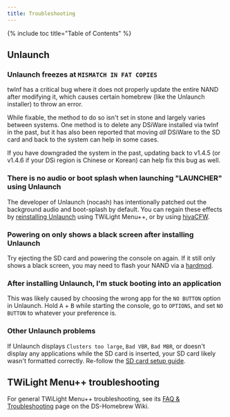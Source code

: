 ```yaml
---
title: Troubleshooting
---
```


{% include toc title="Table of Contents" %}

## Unlaunch
### Unlaunch freezes at `MISMATCH IN FAT COPIES`

twlnf has a critical bug where it does not properly update the entire NAND after modifying it, which causes certain homebrew (like the Unlaunch installer) to throw an error.

While fixable, the method to do so isn't set in stone and largely varies between systems. One method is to delete any DSiWare installed via twlnf in the past, but it has also been reported that moving *all* DSiWare to the SD card and back to the system can help in some cases.

If you have downgraded the system in the past, updating back to v1.4.5 (or v1.4.6 if your DSi region is Chinese or Korean) can help fix this bug as well.

### There is no audio or boot splash when launching "LAUNCHER" using Unlaunch

The developer of Unlaunch (nocash) has intentionally patched out the background audio and boot-splash by default. You can regain these effects by [reinstalling Unlaunch](/installing-unlaunch) using TWiLight Menu++, or by using [hiyaCFW](https://wiki.ds-homebrew.com/hiyacfw/installing).

### Powering on only shows a black screen after installing Unlaunch

Try ejecting the SD card and powering the console on again. If it still only shows a black screen, you may need to flash your NAND via a [hardmod](https://wiki.ds-homebrew.com/ds-index/hardmod).

### After installing Unlaunch, I'm stuck booting into an application

This was likely caused by choosing the wrong app for the `NO BUTTON` option in Unlaunch. Hold <kbd class="face">A</kbd> + <kbd class="face">B</kbd> while starting the console, go to `OPTIONS`, and set `NO BUTTON` to whatever your preference is.

### Other Unlaunch problems

If Unlaunch displays `Clusters too large`, `Bad VBR`, `Bad MBR`, or doesn't display any applications while the SD card is inserted, your SD card likely wasn't formatted correctly. Re-follow the [SD card setup guide](sd-card-setup).

## TWiLight Menu++  troubleshooting

For general TWiLight Menu++ troubleshooting, see its [FAQ & Troubleshooting](https://wiki.ds-homebrew.com/twilightmenu/faq) page on the DS-Homebrew Wiki.
